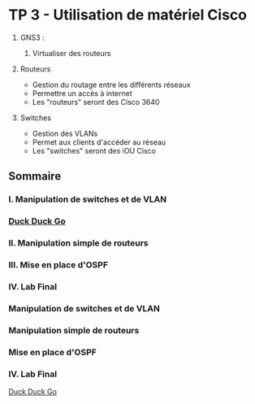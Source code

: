 # TP 3 - Utilisation de matériel Cisco


 1. GNS3 :
    1. Virtualiser des routeurs

2. Routeurs
    - Gestion du routage entre les différents réseaux
    - Permettre un accès à internet
    - Les "routeurs" seront des Cisco 3640
3. Switches
    - Gestion des VLANs
    - Permet aux clients d'accéder au réseau
    - Les "switches" seront des iOU Cisco


## Sommaire

 ### I. Manipulation de switches et de VLAN</a>
 
 ### [Duck Duck Go](https://duckduckgo.com)

 ### <a name="2">II. Manipulation simple de routeurs</a>

 ### <a name="3">III. Mise en place d'OSPF</a>

 ### <a name="4">IV. Lab Final</a>



### <a name="1">Manipulation de switches et de VLAN</a>



### Manipulation simple de routeurs


### Mise en place d'OSPF


### IV. Lab Final

[Duck Duck Go](https://duckduckgo.com)
